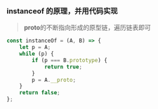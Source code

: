 ### instanceof 的原理，并用代码实现

> **proto**的不断指向形成的原型链，遍历链表即可

```javascript
const instanceOf = (A, B) => {
    let p = A;
    while (p) {
        if (p === B.prototype) {
            return true;
        }
        p = A.__proto;
    }
    return false;
};
```

</br>
</br>
